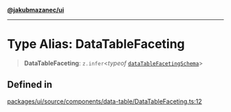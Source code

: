 [**@jakubmazanec/ui**](../README.md)

---

# Type Alias: DataTableFaceting

> **DataTableFaceting**: `z.infer`\<_typeof_
> [`dataTableFacetingSchema`](../variables/dataTableFacetingSchema.md)\>

## Defined in

[packages/ui/source/components/data-table/DataTableFaceting.ts:12](https://github.com/jakubmazanec/tools/blob/4bb343d3736e4f9f11a014de3241c6054262151e/packages/ui/source/components/data-table/DataTableFaceting.ts#L12)
